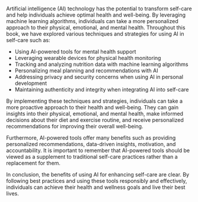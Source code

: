 
Artificial intelligence (AI) technology has the potential to transform self-care and help individuals achieve optimal health and well-being. By leveraging machine learning algorithms, individuals can take a more personalized approach to their physical, emotional, and mental health. Throughout this book, we have explored various techniques and strategies for using AI in self-care such as:

* Using AI-powered tools for mental health support
* Leveraging wearable devices for physical health monitoring
* Tracking and analyzing nutrition data with machine learning algorithms
* Personalizing meal planning and recommendations with AI
* Addressing privacy and security concerns when using AI in personal development
* Maintaining authenticity and integrity when integrating AI into self-care

By implementing these techniques and strategies, individuals can take a more proactive approach to their health and well-being. They can gain insights into their physical, emotional, and mental health, make informed decisions about their diet and exercise routine, and receive personalized recommendations for improving their overall well-being.

Furthermore, AI-powered tools offer many benefits such as providing personalized recommendations, data-driven insights, motivation, and accountability. It is important to remember that AI-powered tools should be viewed as a supplement to traditional self-care practices rather than a replacement for them.

In conclusion, the benefits of using AI for enhancing self-care are clear. By following best practices and using these tools responsibly and effectively, individuals can achieve their health and wellness goals and live their best lives.

